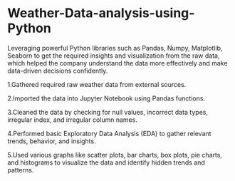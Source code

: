 # Weather-Data-analysis-using-Python

Leveraging powerful Python libraries such as Pandas, Numpy, Matplotlib, Seaborn to get the required insights and visualization from the raw data, which helped the company understand the data more effectively and make data-driven decisions confidently.

1.Gathered required raw weather data from external sources.

2.Imported the data into Jupyter Notebook using Pandas functions.

3.Cleaned the data by checking for null values, incorrect data types, irregular index, and irregular column names.

4.Performed basic Exploratory Data Analysis (EDA) to gather relevant trends, behavior, and insights.

5.Used various graphs like scatter plots, bar charts, box plots, pie charts, and histograms to visualize the data and identify hidden trends and patterns.

